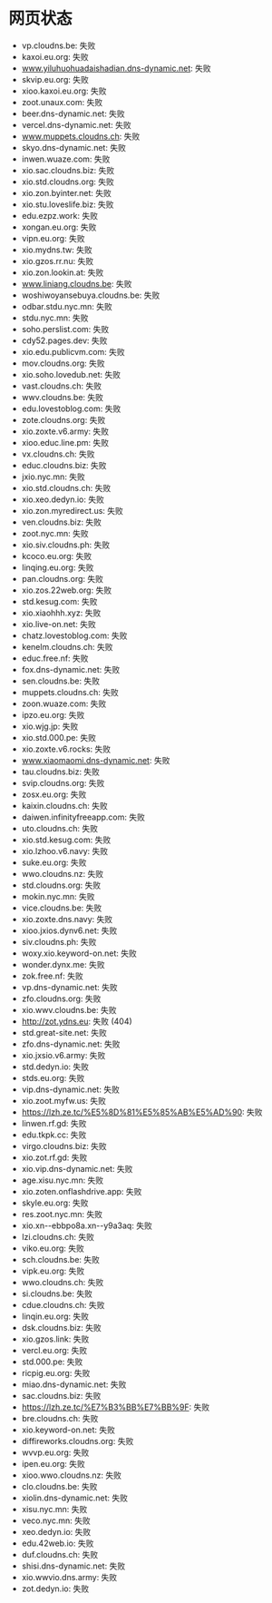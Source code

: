 # 网页状态
- vp.cloudns.be: 失败
- kaxoi.eu.org: 失败
- www.yiluhuohuadaishadian.dns-dynamic.net: 失败
- skvip.eu.org: 失败
- xioo.kaxoi.eu.org: 失败
- zoot.unaux.com: 失败
- beer.dns-dynamic.net: 失败
- vercel.dns-dynamic.net: 失败
- www.muppets.cloudns.ch: 失败
- skyo.dns-dynamic.net: 失败
- inwen.wuaze.com: 失败
- xio.sac.cloudns.biz: 失败
- xio.std.cloudns.org: 失败
- xio.zon.byinter.net: 失败
- xio.stu.loveslife.biz: 失败
- edu.ezpz.work: 失败
- xongan.eu.org: 失败
- vipn.eu.org: 失败
- xio.mydns.tw: 失败
- xio.gzos.rr.nu: 失败
- xio.zon.lookin.at: 失败
- www.liniang.cloudns.be: 失败
- woshiwoyansebuya.cloudns.be: 失败
- odbar.stdu.nyc.mn: 失败
- stdu.nyc.mn: 失败
- soho.perslist.com: 失败
- cdy52.pages.dev: 失败
- xio.edu.publicvm.com: 失败
- mov.cloudns.org: 失败
- xio.soho.lovedub.net: 失败
- vast.cloudns.ch: 失败
- wwv.cloudns.be: 失败
- edu.lovestoblog.com: 失败
- zote.cloudns.org: 失败
- xio.zoxte.v6.army: 失败
- xioo.educ.line.pm: 失败
- vx.cloudns.ch: 失败
- educ.cloudns.biz: 失败
- jxio.nyc.mn: 失败
- xio.std.cloudns.ch: 失败
- xio.xeo.dedyn.io: 失败
- xio.zon.myredirect.us: 失败
- ven.cloudns.biz: 失败
- zoot.nyc.mn: 失败
- xio.siv.cloudns.ph: 失败
- kcoco.eu.org: 失败
- linqing.eu.org: 失败
- pan.cloudns.org: 失败
- xio.zos.22web.org: 失败
- std.kesug.com: 失败
- xio.xiaohhh.xyz: 失败
- xio.live-on.net: 失败
- chatz.lovestoblog.com: 失败
- kenelm.cloudns.ch: 失败
- educ.free.nf: 失败
- fox.dns-dynamic.net: 失败
- sen.cloudns.be: 失败
- muppets.cloudns.ch: 失败
- zoon.wuaze.com: 失败
- ipzo.eu.org: 失败
- xio.wjg.jp: 失败
- xio.std.000.pe: 失败
- xio.zoxte.v6.rocks: 失败
- www.xiaomaomi.dns-dynamic.net: 失败
- tau.cloudns.biz: 失败
- svip.cloudns.org: 失败
- zosx.eu.org: 失败
- kaixin.cloudns.ch: 失败
- daiwen.infinityfreeapp.com: 失败
- uto.cloudns.ch: 失败
- xio.std.kesug.com: 失败
- xio.lzhoo.v6.navy: 失败
- suke.eu.org: 失败
- wwo.cloudns.nz: 失败
- std.cloudns.org: 失败
- mokin.nyc.mn: 失败
- vice.cloudns.be: 失败
- xio.zoxte.dns.navy: 失败
- xioo.jxios.dynv6.net: 失败
- siv.cloudns.ph: 失败
- woxy.xio.keyword-on.net: 失败
- wonder.dynx.me: 失败
- zok.free.nf: 失败
- vp.dns-dynamic.net: 失败
- zfo.cloudns.org: 失败
- xio.wwv.cloudns.be: 失败
- http://zot.ydns.eu: 失败 (404)
- std.great-site.net: 失败
- zfo.dns-dynamic.net: 失败
- xio.jxsio.v6.army: 失败
- std.dedyn.io: 失败
- stds.eu.org: 失败
- vip.dns-dynamic.net: 失败
- xio.zoot.myfw.us: 失败
- https://lzh.ze.tc/%E5%8D%81%E5%85%AB%E5%AD%90: 失败
- linwen.rf.gd: 失败
- edu.tkpk.cc: 失败
- virgo.cloudns.biz: 失败
- xio.zot.rf.gd: 失败
- xio.vip.dns-dynamic.net: 失败
- age.xisu.nyc.mn: 失败
- xio.zoten.onflashdrive.app: 失败
- skyle.eu.org: 失败
- res.zoot.nyc.mn: 失败
- xio.xn--ebbpo8a.xn--y9a3aq: 失败
- lzi.cloudns.ch: 失败
- viko.eu.org: 失败
- sch.cloudns.be: 失败
- vipk.eu.org: 失败
- wwo.cloudns.ch: 失败
- si.cloudns.be: 失败
- cdue.cloudns.ch: 失败
- linqin.eu.org: 失败
- dsk.cloudns.biz: 失败
- xio.gzos.link: 失败
- vercl.eu.org: 失败
- std.000.pe: 失败
- ricpig.eu.org: 失败
- miao.dns-dynamic.net: 失败
- sac.cloudns.biz: 失败
- https://lzh.ze.tc/%E7%B3%BB%E7%BB%9F: 失败
- bre.cloudns.ch: 失败
- xio.keyword-on.net: 失败
- diffireworks.cloudns.org: 失败
- wvvp.eu.org: 失败
- ipen.eu.org: 失败
- xioo.wwo.cloudns.nz: 失败
- clo.cloudns.be: 失败
- xiolin.dns-dynamic.net: 失败
- xisu.nyc.mn: 失败
- veco.nyc.mn: 失败
- xeo.dedyn.io: 失败
- edu.42web.io: 失败
- duf.cloudns.ch: 失败
- shisi.dns-dynamic.net: 失败
- xio.wwvio.dns.army: 失败
- zot.dedyn.io: 失败
